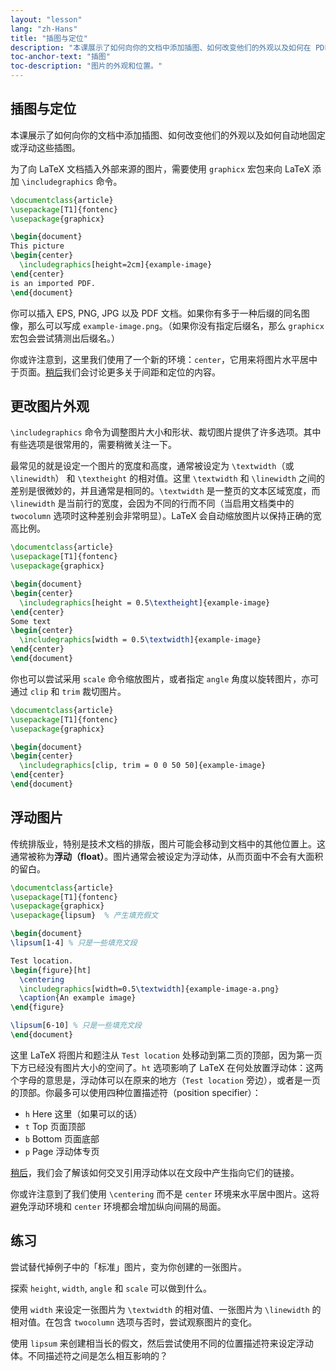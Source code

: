 ```yaml
---
layout: "lesson"
lang: "zh-Hans"
title: "插图与定位"
description: "本课展示了如何向你的文档中添加插图、如何改变他们的外观以及如何在 PDF 中自动地固定或浮动这些插图。"
toc-anchor-text: "插图"
toc-description: "图片的外观和位置。"
---
```


## 插图与定位

<span
  class="summary">本课展示了如何向你的文档中添加插图、如何改变他们的外观以及如何自动地固定或浮动这些插图。</span>

为了向 LaTeX 文档插入外部来源的图片，需要使用 `graphicx` 宏包来向 LaTeX 添加 `\includegraphics` 命令。

```latex
\documentclass{article}
\usepackage[T1]{fontenc}
\usepackage{graphicx}

\begin{document}
This picture
\begin{center}
  \includegraphics[height=2cm]{example-image}
\end{center}
is an imported PDF.
\end{document}
```

你可以插入 EPS, PNG, JPG 以及 PDF 文档。如果你有多于一种后缀的同名图像，那么可以写成 `example-image.png`。（如果你没有指定后缀名，那么 `graphicx` 宏包会尝试猜测出后缀名。）

你或许注意到，这里我们使用了一个新的环境：`center`，它用来将图片水平居中于页面。[稍后](lesson-11)我们会讨论更多关于间距和定位的内容。

## 更改图片外观

`\includegraphics` 命令为调整图片大小和形状、裁切图片提供了许多选项。其中有些选项是很常用的，需要稍微关注一下。

最常见的就是设定一个图片的宽度和高度，通常被设定为 `\textwidth`（或 `\linewidth`） 和 `\textheight` 的相对值。这里 `\textwidth` 和 `\linewidth` 之间的差别是很微妙的，并且通常是相同的。`\textwidth` 是一整页的文本区域宽度，而 `\linewidth` 是当前行的宽度，会因为不同的行而不同（当启用文档类中的 `twocolumn` 选项时这种差别会非常明显）。LaTeX 会自动缩放图片以保持正确的宽高比例。

```latex
\documentclass{article}
\usepackage[T1]{fontenc}
\usepackage{graphicx}

\begin{document}
\begin{center}
  \includegraphics[height = 0.5\textheight]{example-image}
\end{center}
Some text
\begin{center}
  \includegraphics[width = 0.5\textwidth]{example-image}
\end{center}
\end{document}
```

你也可以尝试采用 `scale` 命令缩放图片，或者指定 `angle` 角度以旋转图片，亦可通过 `clip` 和 `trim` 裁切图片。

```latex
\documentclass{article}
\usepackage[T1]{fontenc}
\usepackage{graphicx}

\begin{document}
\begin{center}
  \includegraphics[clip, trim = 0 0 50 50]{example-image}
\end{center}
\end{document}
```

## 浮动图片

传统排版业，特别是技术文档的排版，图片可能会移动到文档中的其他位置上。这通常被称为**浮动（float）**。图片通常会被设定为浮动体，从而页面中不会有大面积的留白。

```latex
\documentclass{article}
\usepackage[T1]{fontenc}
\usepackage{graphicx}
\usepackage{lipsum}  % 产生填充假文

\begin{document}
\lipsum[1-4] % 只是一些填充文段

Test location.
\begin{figure}[ht]
  \centering
  \includegraphics[width=0.5\textwidth]{example-image-a.png}
  \caption{An example image}
\end{figure}

\lipsum[6-10] % 只是一些填充文段
\end{document}
```

这里 LaTeX 将图片和题注从 `Test location` 处移动到第二页的顶部，因为第一页下方已经没有图片大小的空间了。`ht` 选项影响了 LaTeX 在何处放置浮动体：这两个字母的意思是，浮动体可以在原来的地方（`Test location` 旁边），或者是一页的顶部。你最多可以使用四种位置描述符（position specifier）：

- `h` Here 这里（如果可以的话）
- `t` Top 页面顶部
- `b` Bottom 页面底部
- `p` Page 浮动体专页

[稍后](lesson-09)，我们会了解该如何交叉引用浮动体以在文段中产生指向它们的链接。

你或许注意到了我们使用 `\centering` 而不是 `center` 环境来水平居中图片。这将避免浮动环境和 `center` 环境都会增加纵向间隔的局面。

## 练习

尝试替代掉例子中的「标准」图片，变为你创建的一张图片。

探索 `height`, `width`, `angle` 和 `scale` 可以做到什么。

使用 `width` 来设定一张图片为 `\textwidth` 的相对值、一张图片为 `\linewidth` 的相对值。在包含 `twocolumn` 选项与否时，尝试观察图片的变化。

使用 `lipsum` 来创建相当长的假文，然后尝试使用不同的位置描述符来设定浮动体。不同描述符之间是怎么相互影响的？